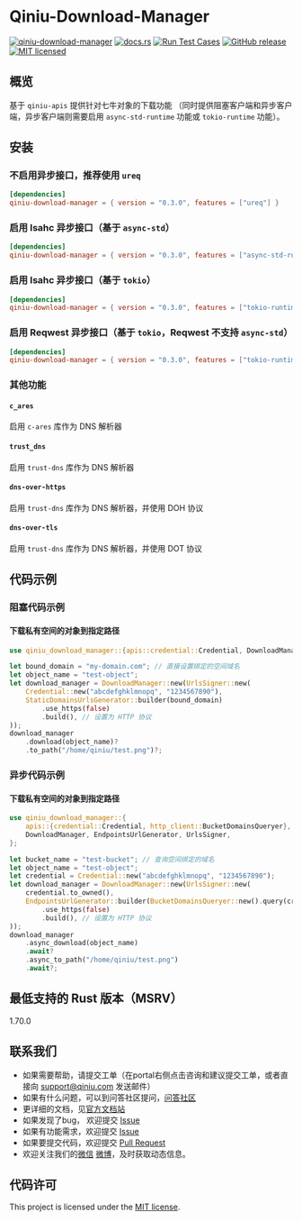 # Qiniu-Download-Manager

[![qiniu-download-manager](https://img.shields.io/crates/v/qiniu-download-manager.svg)](https://crates.io/crates/qiniu-download-manager)
[![docs.rs](https://img.shields.io/badge/docs-latest-blue.svg)](https://docs.rs/qiniu-download-manager)
[![Run Test Cases](https://github.com/qiniu/rust-sdk/actions/workflows/ci-test.yml/badge.svg)](https://github.com/qiniu/rust-sdk/actions/workflows/ci-test.yml)
[![GitHub release](https://img.shields.io/github/v/tag/qiniu/rust-sdk.svg?label=release)](https://github.com/qiniu/rust-sdk/releases)
[![MIT licensed](https://img.shields.io/badge/license-MIT-blue.svg)](https://github.com/qiniu/rust-sdk/blob/master/LICENSE)

## 概览

基于 `qiniu-apis` 提供针对七牛对象的下载功能 （同时提供阻塞客户端和异步客户端，异步客户端则需要启用 `async-std-runtime` 功能或 `tokio-runtime` 功能）。

## 安装

### 不启用异步接口，推荐使用 `ureq`

```toml
[dependencies]
qiniu-download-manager = { version = "0.3.0", features = ["ureq"] }
```

### 启用 Isahc 异步接口（基于 `async-std`）

```toml
[dependencies]
qiniu-download-manager = { version = "0.3.0", features = ["async-std-runtime", "isahc"] }
```

### 启用 Isahc 异步接口（基于 `tokio`）

```toml
[dependencies]
qiniu-download-manager = { version = "0.3.0", features = ["tokio-runtime", "isahc"] }
```

### 启用 Reqwest 异步接口（基于 `tokio`，Reqwest 不支持 `async-std`）

```toml
[dependencies]
qiniu-download-manager = { version = "0.3.0", features = ["tokio-runtime", "reqwest"] }
```

### 其他功能

#### `c_ares`

启用 `c-ares` 库作为 DNS 解析器

#### `trust_dns`

启用 `trust-dns` 库作为 DNS 解析器

#### `dns-over-https`

启用 `trust-dns` 库作为 DNS 解析器，并使用 DOH 协议

#### `dns-over-tls`

启用 `trust-dns` 库作为 DNS 解析器，并使用 DOT 协议

## 代码示例

### 阻塞代码示例

#### 下载私有空间的对象到指定路径

```rust
use qiniu_download_manager::{apis::credential::Credential, DownloadManager, StaticDomainsUrlsGenerator, UrlsSigner};

let bound_domain = "my-domain.com"; // 直接设置绑定的空间域名
let object_name = "test-object";
let download_manager = DownloadManager::new(UrlsSigner::new(
    Credential::new("abcdefghklmnopq", "1234567890"),
    StaticDomainsUrlsGenerator::builder(bound_domain)
        .use_https(false)
        .build(), // 设置为 HTTP 协议
));
download_manager
    .download(object_name)?
    .to_path("/home/qiniu/test.png")?;
```

### 异步代码示例

#### 下载私有空间的对象到指定路径

```rust
use qiniu_download_manager::{
    apis::{credential::Credential, http_client::BucketDomainsQueryer},
    DownloadManager, EndpointsUrlGenerator, UrlsSigner,
};

let bucket_name = "test-bucket"; // 查询空间绑定的域名
let object_name = "test-object";
let credential = Credential::new("abcdefghklmnopq", "1234567890");
let download_manager = DownloadManager::new(UrlsSigner::new(
    credential.to_owned(),
    EndpointsUrlGenerator::builder(BucketDomainsQueryer::new().query(credential, bucket_name))
        .use_https(false)
        .build(), // 设置为 HTTP 协议
));
download_manager
    .async_download(object_name)
    .await?
    .async_to_path("/home/qiniu/test.png")
    .await?;
```

## 最低支持的 Rust 版本（MSRV）

1.70.0

## 联系我们

- 如果需要帮助，请提交工单（在portal右侧点击咨询和建议提交工单，或者直接向 support@qiniu.com 发送邮件）
- 如果有什么问题，可以到问答社区提问，[问答社区](http://qiniu.segmentfault.com/)
- 更详细的文档，见[官方文档站](http://developer.qiniu.com/)
- 如果发现了bug， 欢迎提交 [Issue](https://github.com/qiniu/rust-sdk/issues)
- 如果有功能需求，欢迎提交 [Issue](https://github.com/qiniu/rust-sdk/issues)
- 如果要提交代码，欢迎提交 [Pull Request](https://github.com/qiniu/rust-sdk/pulls)
- 欢迎关注我们的[微信](https://www.qiniu.com/contact) [微博](http://weibo.com/qiniutek)，及时获取动态信息。

## 代码许可

This project is licensed under the [MIT license].

[MIT license]: https://github.com/qiniu/rust-sdk/blob/master/LICENSE
